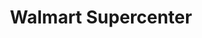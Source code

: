 ---
title: "Walmart Supercenter"
url: /pensacola/walmart-supercenter-pensacola-boulevard/
shop: Supermarkt
---